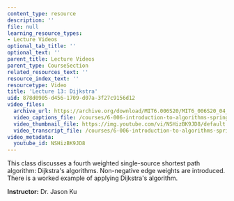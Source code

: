 ```yaml
---
content_type: resource
description: ''
file: null
learning_resource_types:
- Lecture Videos
optional_tab_title: ''
optional_text: ''
parent_title: Lecture Videos
parent_type: CourseSection
related_resources_text: ''
resource_index_text: ''
resourcetype: Video
title: 'Lecture 13: Dijkstra'
uid: 878d0905-d456-1709-d07a-3f27c9156d12
video_files:
  archive_url: https://archive.org/download/MIT6.006S20/MIT6_006S20_04_07_Lecture_13_300k.mp4
  video_captions_file: /courses/6-006-introduction-to-algorithms-spring-2020/5b1e2b01df0c511d8fdfc80d48023b97_NSHizBK9JD8.vtt
  video_thumbnail_file: https://img.youtube.com/vi/NSHizBK9JD8/default.jpg
  video_transcript_file: /courses/6-006-introduction-to-algorithms-spring-2020/071bb95535e7370893e27146d1287111_NSHizBK9JD8.pdf
video_metadata:
  youtube_id: NSHizBK9JD8
---
```


This class discusses a fourth weighted single-source shortest path algorithm: Dijkstra's algorithms. Non-negative edge weights are introduced. There is a worked example of applying Dijkstra's algorithm.

**Instructor:** Dr. Jason Ku